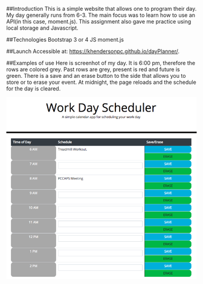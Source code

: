 ##Introduction
This is a simple website that allows one to program their day. My day generally runs from 6-3. The main focus was to learn how to use an API(in this case, moment.js). This assignment also gave me practice using local storage and Javascript.

##Technologies
Bootstrap 3 or 4
JS
moment.js

##Launch
Accessible at: https://khendersonpc.github.io/dayPlanner/.

##Examples of use
Here is screenhot of my day. It is 6:00 pm, therefore the rows are colored grey. Past rows are grey, present is red and future is green. There is a save and an erase button to the side that allows you to store or to erase your event.
At midnight, the page reloads and the schedule for the day is cleared.

![image of website](schedule_example.png)

